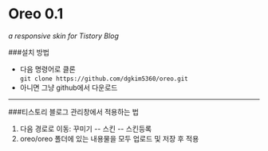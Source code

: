 # Oreo 0.1
_a responsive skin for Tistory Blog_

###설치 방법
* 다음 명령어로 클론  
`git clone https://github.com/dgkim5360/oreo.git`
* 아니면 그냥 github에서 다운로드
---
###티스토리 블로그 관리창에서 적용하는 법
1. 다음 경로로 이동: 꾸미기 -- 스킨 -- 스킨등록
2. oreo/oreo 폴더에 있는 내용물을 모두 업로드 및 저장 후 적용



